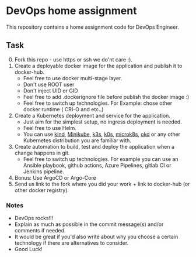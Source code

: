 # DevOps home assignment

This repository contains a home assignment code for DevOps Engineer.


## Task

0. Fork this repo - use https or ssh we do'nt care :).
1. Create a deployable docker image for the application and publish it to docker-hub.
    - Feel free to use docker multi-stage layer.
    - Don't use ROOT user
    - Don't inject UID or GID
    - Feel free to add .dockerignore file before publish the docker image :)
    - Feel free to switch up technologies.  For Example: chose other docker runtime ( CRI-O and etc..)
2. Create a Kubernetes deployment and service for the application.
    - Just aim for the simplest setup, no ingress deployment is needed.
    - Feel free to use Helm.
    - You can use [kind](https://kind.sigs.k8s.io/), [Minikube](https://minikube.sigs.k8s.io/docs/start/), [k3s](https://k3s.io/), [k0s](https://k0sproject.io/), [microk8s](https://microk8s.io/), [okd](https://www.okd.io/) or any other Kubernetes distribution you are familiar with.
3. Create automation to build, test and deploy the application when a change happens in git.
    - Feel free to switch up technologies. For example you can use an Ansible playbook, github actions, Azure Pipelines, gitlab CI or Jenkins  pipeline.
4. Bonus: Use ArgoCD or Argo-Core
5. Send us  link to the fork where you did your work + link to docker-hub (or other docker registry).

### Notes

- DevOps rocks!!!
- Explain as much as possible in the commit message(s) and/or comments if needed. 
- It would be great if you'd also write about why you choose a certain technology if there are alternatives to consider.
- Good Luck!
